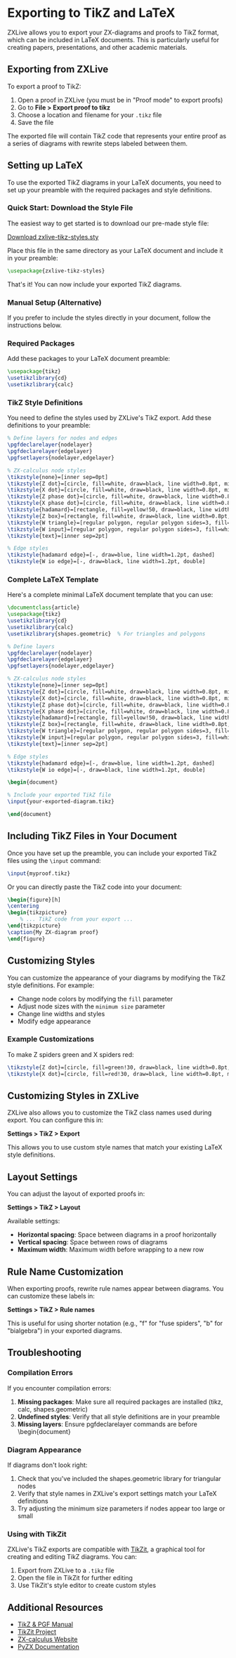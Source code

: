 # Exporting to TikZ and LaTeX

ZXLive allows you to export your ZX-diagrams and proofs to TikZ format, which can be included in LaTeX documents. This is particularly useful for creating papers, presentations, and other academic materials.

## Exporting from ZXLive

To export a proof to TikZ:

1. Open a proof in ZXLive (you must be in "Proof mode" to export proofs)
2. Go to **File > Export proof to tikz**
3. Choose a location and filename for your `.tikz` file
4. Save the file

The exported file will contain TikZ code that represents your entire proof as a series of diagrams with rewrite steps labeled between them.

## Setting up LaTeX

To use the exported TikZ diagrams in your LaTeX documents, you need to set up your preamble with the required packages and style definitions.

### Quick Start: Download the Style File

The easiest way to get started is to download our pre-made style file:

[Download zxlive-tikz-styles.sty](_static/zxlive-tikz-styles.sty)

Place this file in the same directory as your LaTeX document and include it in your preamble:

```latex
\usepackage{zxlive-tikz-styles}
```

That's it! You can now include your exported TikZ diagrams.

### Manual Setup (Alternative)

If you prefer to include the styles directly in your document, follow the instructions below.

### Required Packages

Add these packages to your LaTeX document preamble:

```latex
\usepackage{tikz}
\usetikzlibrary{cd}
\usetikzlibrary{calc}
```

### TikZ Style Definitions

You need to define the styles used by ZXLive's TikZ export. Add these definitions to your preamble:

```latex
% Define layers for nodes and edges
\pgfdeclarelayer{nodelayer}
\pgfdeclarelayer{edgelayer}
\pgfsetlayers{nodelayer,edgelayer}

% ZX-calculus node styles
\tikzstyle{none}=[inner sep=0pt]
\tikzstyle{Z dot}=[circle, fill=white, draw=black, line width=0.8pt, minimum size=5mm]
\tikzstyle{X dot}=[circle, fill=white, draw=black, line width=0.8pt, minimum size=5mm]
\tikzstyle{Z phase dot}=[circle, fill=white, draw=black, line width=0.8pt, minimum size=5mm]
\tikzstyle{X phase dot}=[circle, fill=white, draw=black, line width=0.8pt, minimum size=5mm]
\tikzstyle{hadamard}=[rectangle, fill=yellow!50, draw=black, line width=0.8pt, minimum size=5mm]
\tikzstyle{Z box}=[rectangle, fill=white, draw=black, line width=0.8pt, minimum size=8mm]
\tikzstyle{W triangle}=[regular polygon, regular polygon sides=3, fill=white, draw=black, line width=0.8pt, minimum size=5mm]
\tikzstyle{W input}=[regular polygon, regular polygon sides=3, fill=white, draw=black, line width=0.8pt, minimum size=5mm]
\tikzstyle{text}=[inner sep=2pt]

% Edge styles
\tikzstyle{hadamard edge}=[-, draw=blue, line width=1.2pt, dashed]
\tikzstyle{W io edge}=[-, draw=black, line width=1.2pt, double]
```

### Complete LaTeX Template

Here's a complete minimal LaTeX document template that you can use:

```latex
\documentclass{article}
\usepackage{tikz}
\usetikzlibrary{cd}
\usetikzlibrary{calc}
\usetikzlibrary{shapes.geometric}  % For triangles and polygons

% Define layers
\pgfdeclarelayer{nodelayer}
\pgfdeclarelayer{edgelayer}
\pgfsetlayers{nodelayer,edgelayer}

% ZX-calculus node styles
\tikzstyle{none}=[inner sep=0pt]
\tikzstyle{Z dot}=[circle, fill=white, draw=black, line width=0.8pt, minimum size=5mm]
\tikzstyle{X dot}=[circle, fill=white, draw=black, line width=0.8pt, minimum size=5mm]
\tikzstyle{Z phase dot}=[circle, fill=white, draw=black, line width=0.8pt, minimum size=5mm]
\tikzstyle{X phase dot}=[circle, fill=white, draw=black, line width=0.8pt, minimum size=5mm]
\tikzstyle{hadamard}=[rectangle, fill=yellow!50, draw=black, line width=0.8pt, minimum size=5mm]
\tikzstyle{Z box}=[rectangle, fill=white, draw=black, line width=0.8pt, minimum size=8mm]
\tikzstyle{W triangle}=[regular polygon, regular polygon sides=3, fill=white, draw=black, line width=0.8pt, minimum size=5mm]
\tikzstyle{W input}=[regular polygon, regular polygon sides=3, fill=white, draw=black, line width=0.8pt, minimum size=5mm]
\tikzstyle{text}=[inner sep=2pt]

% Edge styles
\tikzstyle{hadamard edge}=[-, draw=blue, line width=1.2pt, dashed]
\tikzstyle{W io edge}=[-, draw=black, line width=1.2pt, double]

\begin{document}

% Include your exported TikZ file
\input{your-exported-diagram.tikz}

\end{document}
```

## Including TikZ Files in Your Document

Once you have set up the preamble, you can include your exported TikZ files using the `\input` command:

```latex
\input{myproof.tikz}
```

Or you can directly paste the TikZ code into your document:

```latex
\begin{figure}[h]
\centering
\begin{tikzpicture}
    % ... TikZ code from your export ...
\end{tikzpicture}
\caption{My ZX-diagram proof}
\end{figure}
```

## Customizing Styles

You can customize the appearance of your diagrams by modifying the TikZ style definitions. For example:

- Change node colors by modifying the `fill` parameter
- Adjust node sizes with the `minimum size` parameter
- Change line widths and styles
- Modify edge appearance

### Example Customizations

To make Z spiders green and X spiders red:

```latex
\tikzstyle{Z dot}=[circle, fill=green!30, draw=black, line width=0.8pt, minimum size=5mm]
\tikzstyle{X dot}=[circle, fill=red!30, draw=black, line width=0.8pt, minimum size=5mm]
```

## Customizing Styles in ZXLive

ZXLive also allows you to customize the TikZ class names used during export. You can configure this in:

**Settings > TikZ > Export**

This allows you to use custom style names that match your existing LaTeX style definitions.

## Layout Settings

You can adjust the layout of exported proofs in:

**Settings > TikZ > Layout**

Available settings:
- **Horizontal spacing**: Space between diagrams in a proof horizontally
- **Vertical spacing**: Space between rows of diagrams
- **Maximum width**: Maximum width before wrapping to a new row

## Rule Name Customization

When exporting proofs, rewrite rule names appear between diagrams. You can customize these labels in:

**Settings > TikZ > Rule names**

This is useful for using shorter notation (e.g., "f" for "fuse spiders", "b" for "bialgebra") in your exported diagrams.

## Troubleshooting

### Compilation Errors

If you encounter compilation errors:

1. **Missing packages**: Make sure all required packages are installed (tikz, calc, shapes.geometric)
2. **Undefined styles**: Verify that all style definitions are in your preamble
3. **Missing layers**: Ensure pgfdeclarelayer commands are before \begin{document}

### Diagram Appearance

If diagrams don't look right:

1. Check that you've included the shapes.geometric library for triangular nodes
2. Verify that style names in ZXLive's export settings match your LaTeX definitions
3. Try adjusting the minimum size parameters if nodes appear too large or small

### Using with TikZit

ZXLive's TikZ exports are compatible with [TikZit](https://tikzit.github.io/), a graphical tool for creating and editing TikZ diagrams. You can:

1. Export from ZXLive to a `.tikz` file
2. Open the file in TikZit for further editing
3. Use TikZit's style editor to create custom styles

## Additional Resources

- [TikZ & PGF Manual](http://mirrors.ctan.org/graphics/pgf/base/doc/pgfmanual.pdf)
- [TikZit Project](https://tikzit.github.io/)
- [ZX-calculus Website](https://zxcalculus.com/)
- [PyZX Documentation](https://pyzx.readthedocs.io/)
